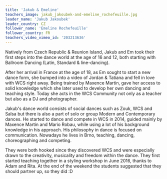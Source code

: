 ```yaml
---
title: 'Jakub & Emeline'
teachers_image: jakub_jakoubek-and-emeline_rochefeuille.jpg
leader_name: 'Jakub Jakoubek'
leader_country: CZ
follower_name: 'Emeline Rochefeuille'
follower_country: FR
teachers_video_vimeo_id: '203213636'
---
```


Natively from Czech Republic & Reunion Island, Jakub and Em took their first steps into the dance world at the age of 16 and 12, both starting with Ballroom Dancing (Latin, Standard & line-dancing). 

After her arrival in France at the age of 18, as Em sought to start a new dance form, she bumped into a video of Jordan & Tatiana and fell in love with WCS right away. Being trained by Maxence Martin, gave her access to solid knowledge which she later used to develop her own dancing and teaching style. Today she acts in the WCS Community not only as a teacher but also as a DJ and photographer.

Jakub's dance world consists of social dances such as Zouk, WCS and Salsa but there is also a part of solo or group Modern and Contemporary dances. He started to dance and compete in WCS in 2014, guided mainly by Maxence Martin and Mario Robau, while using a lot of his background knowledge in his approach. His philosophy in dance is focused on communication. Nowadays he lives in Brno, teaching, dancing, choreographing and competing.

They were both hooked since they discovered WCS and were especially drawn to the creativity, musicality and freedom within the dance. They first started teaching together in a styling workshop in June 2016, thanks to Adam and Rita. At the end of the weekend the students suggested that they should partner up, so they did :D